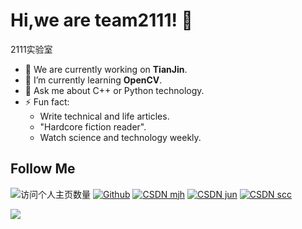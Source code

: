 # Hi,we are team2111! 👋
2111实验室

- 🔭 We are currently working on **TianJin**.
- 🌱 I’m currently learning **OpenCV**.
- 💬 Ask me about C++ or Python technology.
- ⚡ Fun fact: 
  - Write technical and life articles.
  - "Hardcore fiction reader".
  - Watch science and technology weekly.

## Follow Me
![访问个人主页数量](https://komarev.com/ghpvc/?username=team2111&color=green)
[![Github](https://img.shields.io/github/followers/duktig666?label=Github&style=social)](https://github.com/team2111)
[![CSDN mjh](https://img.shields.io/badge/-CSDN-c14438?style=flat-square&logo=C&logoColor=white)](https://blog.csdn.net/visual_eagle?type=blog)
[![CSDN jun](https://img.shields.io/badge/-CSDN-c14438?style=flat-square&logo=C&logoColor=white)](https://blog.csdn.net/weixin_44868057)
[![CSDN scc](https://img.shields.io/badge/-CSDN-c14438?style=flat-square&logo=C&logoColor=white)](https://blog.csdn.net/weixin_50153843?spm=1000.2115.3001.5343)

![](https://visitor-badge.glitch.me/badge?page_id=team2111.readme)
